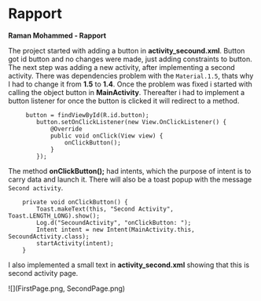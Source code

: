 
# Rapport

**Raman Mohammed - Rapport**

The project started with adding a button in **activity_secound.xml**. Button got id button and no changes were made, just adding constraints to button.
The next step was adding a new activity, after implementing a second activity. There was dependencies problem with the `Material.1.5`, thats why I had to change it from **1.5** to **1.4**.
Once the problem was fixed i started with calling the object button in **MainActivity**. Thereafter i had to implement a button listener for once the button is clicked it will redirect to a method. 


```
     button = findViewById(R.id.button);
        button.setOnClickListener(new View.OnClickListener() {
            @Override
            public void onClick(View view) {
                onClickButton();
            }
        });
```

The method **onClickButton();** had intents, which the purpose of intent is to carry data and launch it. There will also be a toast popup with the message `Second activity`.
```
    private void onClickButton() {
        Toast.makeText(this, "Second Activity", Toast.LENGTH_LONG).show();
        Log.d("SecoundActivity", "onClickButton: ");
        Intent intent = new Intent(MainActivity.this, SecoundActivity.class);
        startActivity(intent);
    }

```
I also implemented a small text in **activity_second.xml** showing that this is second activity page.


![](FirstPage.png, SecondPage.png)

